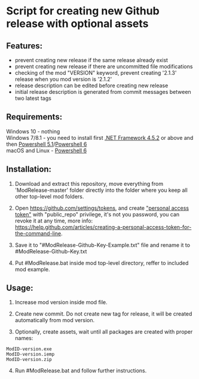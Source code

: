 # Script for creating new Github release with optional assets

## Features:
- prevent creating new release if the same release already exist
- prevent creating new release if there are uncommitted file modifications
- checking of the mod "VERSION" keyword, prevent creating '2.1.3' release when you mod version is '2.1.2'
- release description can be edited before creating new release
- initial release description is generated from commit messages between two latest tags

## Requirements:
Windows 10 - nothing  
Windows 7/8.1 - you need to install first [.NET Framework 4.5.2](https://www.microsoft.com/net/download/dotnet-framework-runtime) or above and then [Powershell 5.1](https://docs.microsoft.com/en-us/powershell/wmf/5.1/install-configure)/[Powershell 6](https://github.com/PowerShell/PowerShell/releases/latest)  
macOS and Linux - [Powershell 6](https://github.com/PowerShell/PowerShell/releases/latest) 

## Installation:

1. Download and extract this repository, move everything from 'ModRelease-master' folder directly into the folder where you keep all other top-level mod folders.

1. Open <https://github.com/settings/tokens>, and create ["personal access token"](https://github.com/settings/tokens/new) with "public_repo" privilege, it's not you password, you can revoke it at any time, more info: <https://help.github.com/articles/creating-a-personal-access-token-for-the-command-line>.

1. Save it to "#ModRelease-Github-Key-Example.txt" file and rename it to #ModRelease-Github-Key.txt

1. Put #ModRelease.bat inside mod top-level directory, reffer to included mod example.

## Usage:
1. Increase mod version inside mod file.

2. Create new commit. Do not create new tag for release, it will be created automatically from mod version.

3. Optionally, create assets, wait until all packages are created with proper names:

```code
ModID-version.exe
ModID-version.iemp
ModID-version.zip
```

4. Run #ModRelease.bat and follow further instructions.
